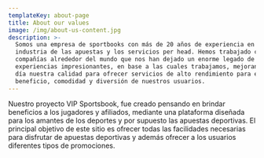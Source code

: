 ```yaml
---
templateKey: about-page
title: About our values
image: /img/about-us-content.jpg
description: >-
  Somos una empresa de sportbooks con más de 20 años de experiencia en la
  industria de las apuestas y los servicios per head. Hemos trabajado con
  compañías alrededor del mundo que nos han dejado un enorme legado de
  experiencias impresionantes, en base a las cuales trabajamos, mejorando cada
  día nuestra calidad para ofrecer servicios de alto rendimiento para el
  beneficio, comodidad y diversión de nuestros usuarios.
---
```

 Nuestro proyecto  VIP Sportsbook, fue creado pensando en brindar beneficios a los jugadores y afiliados, mediante una plataforma diseñada para los amantes de los deportes y por supuesto las apuestas deportivas. El principal objetivo de este sitio es ofrecer todas las facilidades necesarias para disfrutar de apuestas deportivas y además ofrecer a los usuarios diferentes tipos de promociones.
